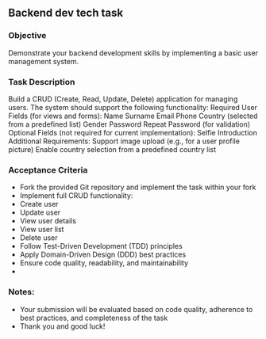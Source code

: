 ## Backend dev tech task
### Objective
 Demonstrate your backend development skills by implementing a basic user management system.
 
### Task Description
 Build a CRUD (Create, Read, Update, Delete) application for managing users. The system should support the following functionality:
Required User Fields (for views and forms):
Name
Surname
Email
Phone
Country (selected from a predefined list)
Gender
Password
Repeat Password (for validation)
Optional Fields (not required for current implementation):
Selfie
Introduction
Additional Requirements:
Support image upload (e.g., for a user profile picture)
Enable country selection from a predefined country list

### Acceptance Criteria
- Fork the provided Git repository and implement the task within your fork
- Implement full CRUD functionality:
- Create user
- Update user
- View user details
- View user list
- Delete user
- Follow Test-Driven Development (TDD) principles
- Apply Domain-Driven Design (DDD) best practices
- Ensure code quality, readability, and maintainability
- 
### Notes:
- Your submission will be evaluated based on code quality, adherence to best practices, and completeness of the task
- Thank you and good luck!
